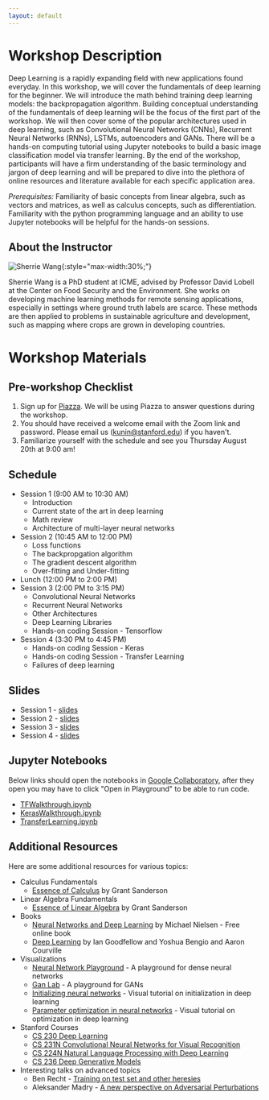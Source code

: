 ```yaml
---
layout: default
---
```


# Workshop Description

Deep Learning is a rapidly expanding field with new applications found everyday. In this workshop, we will cover the fundamentals of deep learning for the beginner. We will introduce the math behind training deep learning models: the backpropagation algorithm. Building conceptual understanding of the fundamentals of deep learning will be the focus of the first part of the workshop. We will then cover some of the popular architectures used in deep learning, such as Convolutional Neural Networks (CNNs), Recurrent Neural Networks (RNNs), LSTMs, autoencoders and GANs. There will be a hands-on computing tutorial using Jupyter notebooks to build a basic image classification model via transfer learning.  By the end of the workshop, participants will have a firm understanding of the basic terminology and jargon of deep learning and will be prepared to dive into the plethora of online resources and literature available for each specific application area.

_Prerequisites:_ Familiarity of basic concepts from linear algebra, such as vectors and matrices, as well as calculus concepts, such as differentiation. Familiarity with the python programming language and an ability to use Jupyter notebooks will be helpful for the hands-on sessions.

## About the Instructor

![Sherrie Wang](/assets/img/sherrie.jpg){:style="max-width:30%;"}

Sherrie Wang is a PhD student at ICME, advised by Professor David Lobell at the Center on Food Security and the Environment. She works on developing machine learning methods for remote sensing applications, especially in settings where ground truth labels are scarce. These methods are then applied to problems in sustainable agriculture and development, such as mapping where crops are grown in developing countries.

# Workshop Materials

## Pre-workshop Checklist

1. Sign up for [Piazza](https://piazza.com/class/kdpfbm3zrb46kw). We will be using Piazza to answer questions during the workshop.
2. You should have received a welcome email with the Zoom link and password.  Please email us (kunin@stanford.edu) if you haven't.
3. Familiarize yourself with the schedule and see you Thursday August 20th at 9:00 am!

## Schedule

- Session 1 (9:00 AM to 10:30 AM)
  - Introduction
  - Current state of the art in deep learning
  - Math review
  - Architecture of multi-layer neural networks
- Session 2 (10:45 AM to 12:00 PM)
  - Loss functions
  - The backpropgation algorithm
  - The gradient descent algorithm
  - Over-fitting and Under-fitting
- Lunch (12:00 PM to 2:00 PM)
- Session 3 (2:00 PM to 3:15 PM)
  - Convolutional Neural Networks
  - Recurrent Neural Networks
  - Other Architectures
  - Deep Learning Libraries
  - Hands-on coding Session - Tensorflow
- Session 4 (3:30 PM to 4:45 PM)
  - Hands-on coding Session - Keras
  - Hands-on coding Session - Transfer Learning
  - Failures of deep learning

## Slides

* Session 1 - [slides](/assets/img/dlworkshop1.pdf)
* Session 2 - [slides](/assets/img/dlworkshop2.pdf)
* Session 3 - [slides](/assets/img/dlworkshop3.pdf)
* Session 4 - [slides](/assets/img/dlworkshop4.pdf)

## Jupyter Notebooks 

Below links should open the notebooks in [Google Collaboratory](https://colab.research.google.com/), after they open you may have to click "Open in Playground" to be able to run code.

* [TFWalkthrough.ipynb](https://colab.research.google.com/drive/1yGCtmXoN-bvFpOvcwxE5TJ2lu4WSyPAB)
* [KerasWalkthrough.ipynb](https://colab.research.google.com/drive/1uX27nH7K7UUn0RoQ0mREZ6FSiTv7F4TJ)
* [TransferLearning.ipynb](hhttps://colab.research.google.com/drive/1QrNPyIalL4_i8aMO6426GV40dk3anPwJ)


## Additional Resources

Here are some additional resources for various topics:

- Calculus Fundamentals
  - [Essence of Calculus](https://www.youtube.com/watch?v=WUvTyaaNkzM&list=PLZHQObOWTQDMsr9K-rj53DwVRMYO3t5Yr) by Grant Sanderson
- Linear Algebra Fundamentals
  - [Essence of Linear Algebra](https://www.youtube.com/watch?v=fNk_zzaMoSs&list=PLZHQObOWTQDPD3MizzM2xVFitgF8hE_ab) by Grant Sanderson
- Books
  - [Neural Networks and Deep Learning](http://neuralnetworksanddeeplearning.com/) by Michael Nielsen - Free online book
  - [Deep Learning](https://www.deeplearningbook.org/) by Ian Goodfellow and Yoshua Bengio and Aaron Courville
- Visualizations
  - [Neural Network Playground](https://playground.tensorflow.org/) - A playground for dense neural networks
  - [Gan Lab](https://poloclub.github.io/ganlab/) - A playground for GANs
  - [Initializing neural networks](https://www.deeplearning.ai/ai-notes/initialization/) - Visual tutorial on initialization in deep learning
  - [Parameter optimization in neural networks](https://www.deeplearning.ai/ai-notes/optimization/) - Visual tutorial on optimization in deep learning
- Stanford Courses
  - [CS 230 Deep Learning](https://cs230.stanford.edu/)
  - [CS 231N Convolutional Neural Networks for Visual Recognition](http://cs231n.stanford.edu/)
  - [CS 224N Natural Language Processing with Deep Learning](http://web.stanford.edu/class/cs224n/)
  - [CS 236 Deep Generative Models](https://deepgenerativemodels.github.io/)
- Interesting talks on advanced topics
  - Ben Recht - [Training on test set and other heresies](https://www.youtube.com/watch?v=NTz4rJS9BAI)
  - Aleksander Madry - [A new perspective on Adversarial Perturbations](https://www.youtube.com/watch?v=mUt7w4UoYqM)
